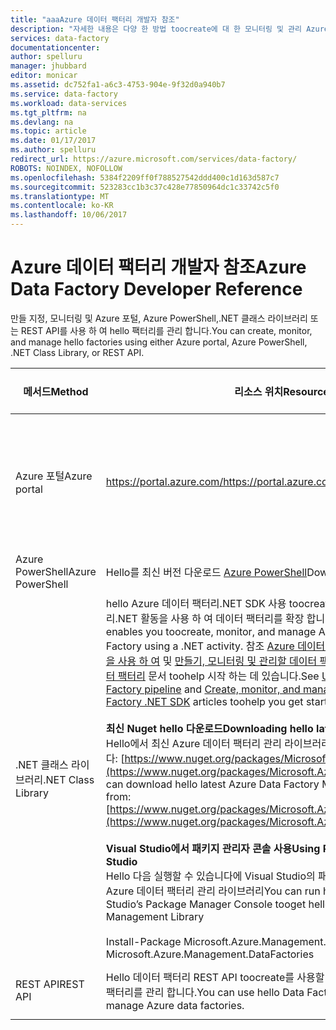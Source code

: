 ```yaml
---
title: "aaaAzure 데이터 팩터리 개발자 참조"
description: "자세한 내용은 다양 한 방법 toocreate에 대 한 모니터링 및 관리 Azure 데이터 팩터리"
services: data-factory
documentationcenter: 
author: spelluru
manager: jhubbard
editor: monicar
ms.assetid: dc752fa1-a6c3-4753-904e-9f32d0a940b7
ms.service: data-factory
ms.workload: data-services
ms.tgt_pltfrm: na
ms.devlang: na
ms.topic: article
ms.date: 01/17/2017
ms.author: spelluru
redirect_url: https://azure.microsoft.com/services/data-factory/
ROBOTS: NOINDEX, NOFOLLOW
ms.openlocfilehash: 5384f2209ff0f788527542ddd400c1d163d587c7
ms.sourcegitcommit: 523283cc1b3c37c428e77850964dc1c33742c5f0
ms.translationtype: MT
ms.contentlocale: ko-KR
ms.lasthandoff: 10/06/2017
---
```

# <a name="azure-data-factory-developer-reference"></a><span data-ttu-id="d53da-103">Azure 데이터 팩터리 개발자 참조</span><span class="sxs-lookup"><span data-stu-id="d53da-103">Azure Data Factory Developer Reference</span></span>
<span data-ttu-id="d53da-104">만들 지정, 모니터링 및 Azure 포털, Azure PowerShell,.NET 클래스 라이브러리 또는 REST API를 사용 하 여 hello 팩터리를 관리 합니다.</span><span class="sxs-lookup"><span data-stu-id="d53da-104">You can create, monitor, and manage hello factories using either Azure portal, Azure PowerShell, .NET Class Library, or REST API.</span></span>

| <span data-ttu-id="d53da-105">메서드</span><span class="sxs-lookup"><span data-stu-id="d53da-105">Method</span></span> | <span data-ttu-id="d53da-106">리소스 위치</span><span class="sxs-lookup"><span data-stu-id="d53da-106">Resource Location</span></span> | <span data-ttu-id="d53da-107">개발자 참조</span><span class="sxs-lookup"><span data-stu-id="d53da-107">Developer References</span></span> |
| --- | --- | --- |
| <span data-ttu-id="d53da-108">Azure 포털</span><span class="sxs-lookup"><span data-stu-id="d53da-108">Azure portal</span></span> |[<span data-ttu-id="d53da-109">https://portal.azure.com/</span><span class="sxs-lookup"><span data-stu-id="d53da-109">https://portal.azure.com/</span></span>](https://portal.azure.com) |[<span data-ttu-id="d53da-110">Azure Data Factory 시작(Azure 포털)</span><span class="sxs-lookup"><span data-stu-id="d53da-110">Get started with Azure Data Factory (Azure portal)</span></span>](data-factory-build-your-first-pipeline-using-editor.md) |
| <span data-ttu-id="d53da-111">Azure PowerShell</span><span class="sxs-lookup"><span data-stu-id="d53da-111">Azure PowerShell</span></span> |<span data-ttu-id="d53da-112">Hello를 최신 버전 다운로드 [Azure PowerShell](http://go.microsoft.com/?linkid=9811175&clcid=0x409)</span><span class="sxs-lookup"><span data-stu-id="d53da-112">Download hello latest [Azure PowerShell](http://go.microsoft.com/?linkid=9811175&clcid=0x409)</span></span> |[<span data-ttu-id="d53da-113">Cmdlet 참조</span><span class="sxs-lookup"><span data-stu-id="d53da-113">Cmdlet reference</span></span>](https://msdn.microsoft.com/library/dn820234.aspx) |
| <span data-ttu-id="d53da-114">.NET 클래스 라이브러리</span><span class="sxs-lookup"><span data-stu-id="d53da-114">.NET Class Library</span></span> |<span data-ttu-id="d53da-115">hello Azure 데이터 팩터리.NET SDK 사용 toocreate, 모니터링 및 관리 Azure 데이터 팩터리.NET 활동을 사용 하 여 데이터 팩터리를 확장 합니다.</span><span class="sxs-lookup"><span data-stu-id="d53da-115">hello Azure Data Factory .NET SDK enables you toocreate, monitor, and manage Azure data factories and extend Data Factory using a .NET activity.</span></span> <span data-ttu-id="d53da-116">참조 [Azure 데이터 팩터리 파이프라인에서 사용자 지정 활동을 사용 하 여](data-factory-use-custom-activities.md) 및 [만들기, 모니터링 및 관리할 데이터 팩터리.NET SDK를 사용 하 여 Azure 데이터 팩터리](data-factory-create-data-factories-programmatically.md) 문서 toohelp 시작 하는 데 있습니다.</span><span class="sxs-lookup"><span data-stu-id="d53da-116">See [Use custom activities in an Azure Data Factory pipeline](data-factory-use-custom-activities.md) and [Create, monitor, and manage Azure data factories using Data Factory .NET SDK](data-factory-create-data-factories-programmatically.md) articles toohelp you get started.</span></span><br/><br/><span data-ttu-id="d53da-117"><b>최신 Nuget hello 다운로드</b></span><span class="sxs-lookup"><span data-stu-id="d53da-117"><b>Downloading hello latest Nuget</b></span></span><br/><span data-ttu-id="d53da-118">Hello에서 최신 Azure 데이터 팩터리 관리 라이브러리 Nuget 패키지를 다운로드할 수 있습니다: [https://www.nuget.org/packages/Microsoft.Azure.Management.DataFactories/](https://www.nuget.org/packages/Microsoft.Azure.Management.DataFactories/)</span><span class="sxs-lookup"><span data-stu-id="d53da-118">You can download hello latest Azure Data Factory Management Library Nuget package from: [https://www.nuget.org/packages/Microsoft.Azure.Management.DataFactories/](https://www.nuget.org/packages/Microsoft.Azure.Management.DataFactories/)</span></span><br/><br/><span data-ttu-id="d53da-119">**Visual Studio에서 패키지 관리자 콘솔 사용**</span><span class="sxs-lookup"><span data-stu-id="d53da-119">**Using Package Manager Console in Visual Studio**</span></span><br/><span data-ttu-id="d53da-120">Hello 다음 실행할 수 있습니다에 Visual Studio의 패키지 관리자 콘솔 tooget 명령 hello 최신 Azure 데이터 팩터리 관리 라이브러리</span><span class="sxs-lookup"><span data-stu-id="d53da-120">You can run hello following command in Visual Studio’s Package Manager Console tooget hello latest Azure Data Factory Management Library</span></span><br/><br/><span data-ttu-id="d53da-121">Install-Package Microsoft.Azure.Management.DataFactories</span><span class="sxs-lookup"><span data-stu-id="d53da-121">Install-Package Microsoft.Azure.Management.DataFactories</span></span> |[<span data-ttu-id="d53da-122">.NET SDK 참조</span><span class="sxs-lookup"><span data-stu-id="d53da-122">.NET SDK Reference</span></span>](https://msdn.microsoft.com/library/mt415893.aspx) |
| <span data-ttu-id="d53da-123">REST API</span><span class="sxs-lookup"><span data-stu-id="d53da-123">REST API</span></span> |<span data-ttu-id="d53da-124">Hello 데이터 팩터리 REST API toocreate를 사용할 수 있습니다, 모니터링 하 고 Azure 데이터 팩터리를 관리 합니다.</span><span class="sxs-lookup"><span data-stu-id="d53da-124">You can use hello Data Factory REST API toocreate, monitor, and manage Azure data factories.</span></span> |[<span data-ttu-id="d53da-125">REST API 참조</span><span class="sxs-lookup"><span data-stu-id="d53da-125">REST API Reference</span></span>](https://msdn.microsoft.com/library/dn906738.aspx) |

